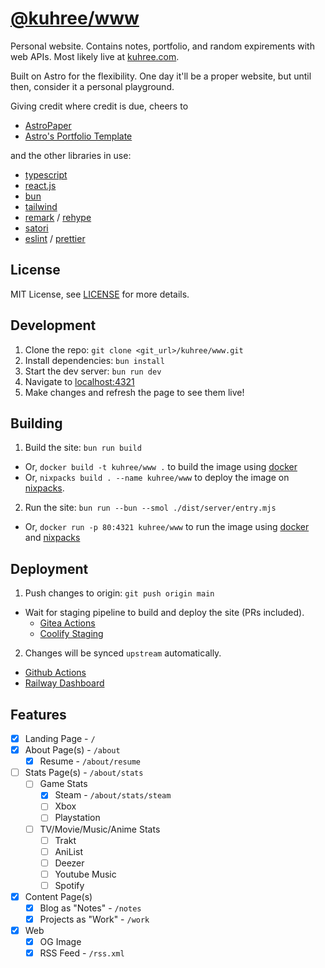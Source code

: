 # [@kuhree/www](github-repo)

Personal website. Contains notes, portfolio, and random expirements with web APIs. Most likely live at [kuhree.com](kuhree).

Built on Astro for the flexibility. One day it'll be a proper website, but until then, consider it a personal playground.

Giving credit where credit is due, cheers to
 - [AstroPaper]
 - [Astro's Portfolio Template]


and the other libraries in use:

- [typescript]
- [react.js]
- [bun]
- [tailwind]
- [remark] / [rehype]
- [satori]
- [eslint] / [prettier]

## License

MIT License, see [LICENSE](LICENSE) for more details.

## Development

1. Clone the repo: `git clone <git_url>/kuhree/www.git`
2. Install dependencies: `bun install`
3. Start the dev server: `bun run dev`
4. Navigate to [localhost:4321](http://localhost:4321)
5. Make changes and refresh the page to see them live!

## Building

1. Build the site: `bun run build`

- Or, `docker build -t kuhree/www .` to build the image using [docker]
- Or, `nixpacks build . --name kuhree/www` to deploy the image on [nixpacks].

2. Run the site: `bun run --bun --smol ./dist/server/entry.mjs`

- Or, `docker run -p 80:4321 kuhree/www` to run the image using [docker] and [nixpacks]

## Deployment

1. Push changes to origin: `git push origin main`

- Wait for staging pipeline to build and deploy the site (PRs included).
  - [Gitea Actions]
  - [Coolify Staging]

2. Changes will be synced `upstream` automatically.
  - [Github Actions]
  - [Railway Dashboard]

## Features

- [x] Landing Page - `/`
- [x] About Page(s) - `/about`
  - [x] Resume - `/about/resume`
- [ ] Stats Page(s) - `/about/stats`
  - [ ] Game Stats
    - [x] Steam - `/about/stats/steam`
    - [ ] Xbox
    - [ ] Playstation
  - [ ] TV/Movie/Music/Anime Stats
    - [ ] Trakt
    - [ ] AniList
    - [ ] Deezer
    - [ ] Youtube Music
    - [ ] Spotify
- [x] Content Page(s)
  - [x] Blog as "Notes" - `/notes`
  - [x] Projects as "Work" - `/work`
- [x] Web
  - [x] OG Image
  - [x] RSS Feed - `/rss.xml`

[kuhree]: https://kuhree.com
[github-profile]: https://github.com/kuhree
[github-repo]: https://github.com/kuhree/www
[astro]: https://astro.build
[AstroPaper]: https://github.com/satnaing/astro-paper
[Astro's Portfolio Template]: https://github.com/withastro/astro/tree/main/examples/portfolio
[steam-profile]: https://steamcommunity.com/id/tkjohnson121
[typescript]: https://www.typescriptlang.org
[reactjs]: https://reactjs.org
[tailwind]: https://tailwindcss.com
[remark]: https://github.com/remarkjs/remark
[rehype]: https://github.com/rehypejs/rehype
[satori]: https://github.com/vercel/satori
[eslint]: https://eslint.org
[prettier]: https://prettier.io
[bun]: https://bun.sh
[docker]: https://www.docker.com
[nixpacks]: https://nixpacks.com
[Gitea Actions]: https://git.littlevibe.net/kuhree/www/actions
[Coolify Staging]: https://site.gvempire.dev/
[Github Actions]: https://github.com/kuhree/www/actions
[Railway Dashboard]: https://railway.app/dashboard
[react.js]: https://reactjs.org
